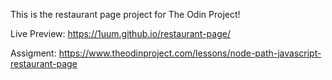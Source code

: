 This is the restaurant page project for The Odin Project!

Live Preview: https://1uum.github.io/restaurant-page/

Assigment: https://www.theodinproject.com/lessons/node-path-javascript-restaurant-page